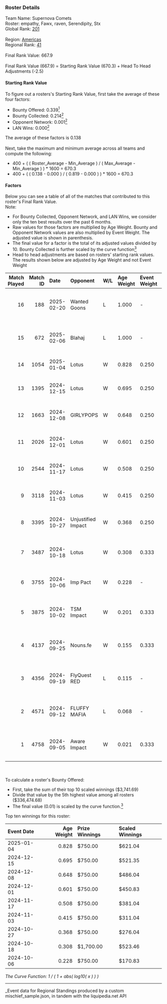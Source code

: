 ### Roster Details<br />
Team Name: Supernova Comets<br />
Roster: empathy, Fawx, raven, Serendipity, Stx<br />
Global Rank: [201](../../standings_global_2025_03_01.md)<br />
<br />
Region: [Americas]( ../../standings_americas_2025_03_01.md)<br />
Regional Rank: [41]( ../../standings_americas_2025_03_01.md)<br />
<br />
Final Rank Value:  667.9<br />
<br />
Final Rank Value (667.9) = Starting Rank Value (670.3) + Head To Head Adjustments (-2.5)<br />

#### Starting Rank Value<br />
To figure out a rosters's Starting Rank Value, first take the average of these four factors:<br />
- Bounty Offered: 0.339[<sup>1</sup>](#table2)
- Bounty Collected: 0.214[<sup>2</sup>](#table1)
- Opponent Network: 0.001[<sup>2</sup>](#table1)
- LAN Wins: 0.000[<sup>2</sup>](#table1)

The average of these factors is 0.138<br />
<br />
Next, take the maximum and minimum average across all teams and compute the following:<br />
- 400 + ( ( Roster_Average - Min_Average ) / ( Max_Average - Min_Average ) ) * 1600 = 670.3
- 400 + ( ( 0.138 - 0.000 ) / ( 0.819 - 0.000 ) ) * 1600 = 670.3


#### Factors<br />
Below you can see a table of all of the matches that contributed to this roster's Final Rank Value.<br />
Note:<br />

- For Bounty Collected, Opponent Network, and LAN Wins, we consider only the ten best results over the past 6 months.
- Raw values for those factors are multiplied by Age Weight. Bounty and Opponent Network values are also multiplied by Event Weight. The adjusted value is shown in parenthesis.
- The final value for a factor is the total of its adjusted values divided by 10. Bounty Collected is further scaled by the curve function[<sup>3</sup>](#curveFunction)
- Head to head adjustments are based on rosters' starting rank values. The results shown below are adjusted by Age Weight and not Event Weight
<span id="table1"></span><br />


| Match Played | Match ID | Date       | Opponent           | W/L | Age Weight | Event Weight | Bounty Collected | Opponent Network | LAN Wins  | H2H Adj. | Roster                                 |
| -: | -: | :- | :- | :- | :- | :- | :- | :- | :- | -: | :- |
|           16 |      188 | 2025-02-20 | Wanted Goons       | L   | 1.000      | -            | -                | -                | -         |   -22.44 | empathy, Fawx, raven, Serendipity, Stx |
|           15 |      672 | 2025-02-06 | Blahaj             | L   | 1.000      | -            | -                | -                | -         |   -22.34 | empathy, Fawx, raven, Serendipity, Stx |
|           14 |     1054 | 2025-01-04 | Lotus              | W   | 0.828      | 0.250        | 0.002 (0.000)    | 0.000 (0.000)    | 0 (0.000) |     6.49 | empathy, Fawx, milo, raven, Stx        |
|           13 |     1395 | 2024-12-15 | Lotus              | W   | 0.695      | 0.250        | 0.002 (0.000)    | 0.000 (0.000)    | 0 (0.000) |     5.75 | empathy, milo, raven, Serendipity, Stx |
|           12 |     1663 | 2024-12-08 | GIRLYPOPS          | W   | 0.648      | 0.250        | 0.000 (0.000)    | 0.000 (0.000)    | 0 (0.000) |     5.34 | empathy, Fawx, phoebe, raven, Stx      |
|           11 |     2026 | 2024-12-01 | Lotus              | W   | 0.601      | 0.250        | 0.002 (0.000)    | 0.000 (0.000)    | 0 (0.000) |     5.33 | empathy, Fawx, phoebe, raven, Stx      |
|           10 |     2544 | 2024-11-17 | Lotus              | W   | 0.508      | 0.250        | 0.002 (0.000)    | 0.000 (0.000)    | 0 (0.000) |     4.69 | empathy, Fawx, phoebe, raven, Stx      |
|            9 |     3118 | 2024-11-03 | Lotus              | W   | 0.415      | 0.250        | 0.002 (0.000)    | -                | 0 (0.000) |     3.96 | Celia, empathy, phoebe, raven, Stx     |
|            8 |     3395 | 2024-10-27 | Unjustified Impact | W   | 0.368      | 0.250        | 0.000 (0.000)    | 0.056 (0.005)    | 0 (0.000) |     3.20 | Celi, empathy, phoebe, raven, Stx      |
|            7 |     3487 | 2024-10-18 | Lotus              | W   | 0.308      | 0.333        | 0.001 (0.000)    | 0.004 (0.000)    | 0 (0.000) |     3.71 | gadfly, gone, raven, Serendipity, Stx  |
|            6 |     3755 | 2024-10-06 | Imp Pact           | W   | 0.228      | -            | -                | -                | 0 (0.000) |     2.00 | Celi, empathy, phoebe, raven, Stx      |
|            5 |     3875 | 2024-10-02 | TSM Impact         | W   | 0.201      | 0.333        | 0.001 (0.000)    | 0.027 (0.002)    | 0 (0.000) |     2.67 | gadfly, gone, raven, Serendipity, Stx  |
|            4 |     4137 | 2024-09-25 | Nouns.fe           | W   | 0.155      | 0.333        | 0.001 (0.000)    | 0.085 (0.004)    | -         |     2.03 | gadfly, gone, raven, Serendipity, Stx  |
|            3 |     4356 | 2024-09-19 | FlyQuest RED       | L   | 0.115      | -            | -                | -                | -         |    -1.91 | gadfly, gone, raven, Serendipity, Stx  |
|            2 |     4571 | 2024-09-12 | FLUFFY MAFIA       | L   | 0.068      | -            | -                | -                | -         |    -1.21 | gadfly, gone, raven, Serendipity, Stx  |
|            1 |     4758 | 2024-09-05 | Aware Impact       | W   | 0.021      | 0.333        | -                | 0.009 (0.000)    | -         |     0.27 | gadfly, gone, raven, Serendipity, Stx  |

<br />
<span id="table2"></span><br />
To calculate a roster's Bounty Offered:<br />

- First, take the sum of their top 10 scaled winnings ($3,741.69)
- Divide that value by the 5th highest value among all rosters ($336,474.68)
- The final value (0.01) is scaled by the curve function.[<sup>3</sup>](#curveFunction)

Top ten winnings for this roster:<br />

| Event Date | Age Weight | Prize Winnings | Scaled Winnings |
| :- | -: | :- | :- |
| 2025-01-04 |      0.828 | $750.00        | $621.04         |
| 2024-12-15 |      0.695 | $750.00        | $521.35         |
| 2024-12-08 |      0.648 | $750.00        | $486.04         |
| 2024-12-01 |      0.601 | $750.00        | $450.83         |
| 2024-11-17 |      0.508 | $750.00        | $381.04         |
| 2024-11-03 |      0.415 | $750.00        | $311.04         |
| 2024-10-27 |      0.368 | $750.00        | $276.04         |
| 2024-10-18 |      0.308 | $1,700.00      | $523.46         |
| 2024-10-06 |      0.228 | $750.00        | $170.83         |


<span id="curveFunction"></span>_The Curve Function: 1 / ( 1 + abs( log10( x ) ) )_<br />

---
_Event data for Regional Standings produced by a custom mischief_sample.json, in tandem with the liquipedia.net API<br />
